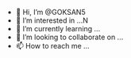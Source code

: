 - 👋 Hi, I’m @GOKSAN5
- 👀 I’m interested in ...N
- 🌱 I’m currently learning ...
- 💞️ I’m looking to collaborate on ...
- 📫 How to reach me ...

<!---
GOKSAN5/GOKSAN5 is a ✨ special ✨ repository because its `README.md` (this file) appears on your GitHub profile.
You can click the Preview link to take a look at your changes.
--->
